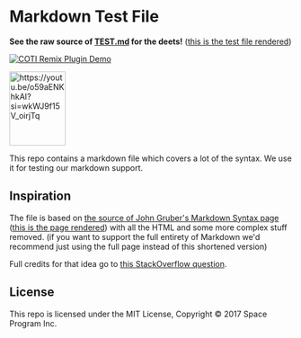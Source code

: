 # Markdown Test File

**See the raw source of [TEST.md](https://raw.githubusercontent.com/mxstbr/markdown-test-file/master/TEST.md) for the deets!** ([this is the test file rendered](./TEST.md))

[![COTI Remix Plugin Demo](https://i.ytimg.com/vi/o59aENKhkAI/0.jpg)](https://youtu.be/o59aENKhkAI?si=wkWJ9f15V_oirjTq)

<p><a href="https://www.w3schools.com">
<img src="[w3html.gif](https://i.ytimg.com/vi/o59aENKhkAI/0.jpg)" alt="https://youtu.be/o59aENKhkAI?si=wkWJ9f15V_oirjTq" width="100" height="132">
</a></p>

This repo contains a markdown file which covers a lot of the syntax. We use it for testing our markdown support.

## Inspiration

The file is based on [the source of John Gruber's Markdown Syntax page](https://daringfireball.net/projects/markdown/syntax.text) ([this is the page rendered](https://daringfireball.net/projects/markdown/syntax)) with all the HTML and some more complex stuff removed. (if you want to support the full entirety of Markdown we'd recommend just using the full page instead of this shortened version)

Full credits for that idea go to [this StackOverflow question](https://stackoverflow.com/questions/2238012/need-a-sufficiently-long-complex-markdown-document-for-performance-testing).

## License

This repo is licensed under the MIT License, Copyright © 2017 Space Program Inc.
